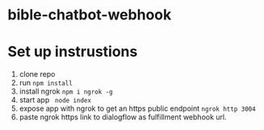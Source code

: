 # bible-chatbot-webhook

# Set up instrustions
1. clone repo
2. run ```npm install```
3. install ngrok ```npm i ngrok -g```
4. start app ``` node index```
5. expose app with ngrok to get an https public endpoint ```ngrok http 3004```
6. paste ngrok https link to dialogflow as fulfillment webhook url. 